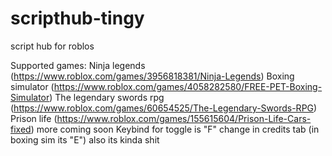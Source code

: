 # scripthub-tingy
script hub for roblos

Supported games:
Ninja legends (https://www.roblox.com/games/3956818381/Ninja-Legends)
Boxing simulator (https://www.roblox.com/games/4058282580/FREE-PET-Boxing-Simulator)
The legendary swords rpg (https://www.roblox.com/games/60654525/The-Legendary-Swords-RPG)
Prison life (https://www.roblox.com/games/155615604/Prison-Life-Cars-fixed)
more coming soon
Keybind for toggle is "F" change in credits tab (in boxing sim its "E")
also its kinda shit
